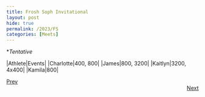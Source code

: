 ```yaml
---
title: Frosh Soph Invitational
layout: post
hide: true
permalink: /2023/FS
categories: [Meets]
---
```


**Tentative*

|Athlete|Events|
|Charlotte|400, 800|
|James|800, 3200|
|Kaitlyn|3200, 4x400|
|Kamila|800|

<div style="text-align: left"> <a href="{{site.baseurl}}/2023/RB">Prev</a></div> 
<div style="text-align: right"> <a href="{{site.baseurl}}/2023/MC">Next</a></div>